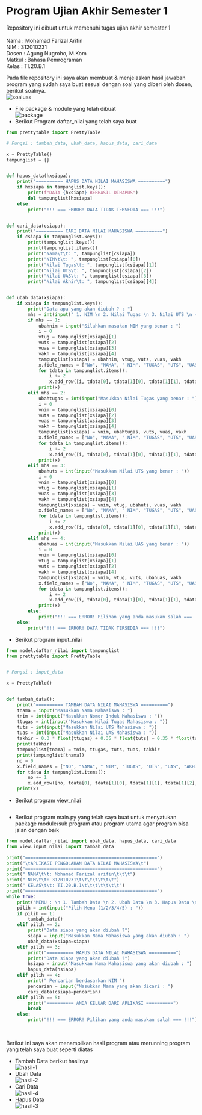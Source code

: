 # Program Ujian Akhir Semester 1

Repository ini dibuat untuk memenuhi tugas ujian akhir semester 1<br><br>
Nama : Mohamad Farizal Arifin <br>
NIM : 312010231<br>
Dosen : Agung Nugroho, M.Kom<br>
Matkul : Bahasa Pemrograman<br>
Kelas : TI.20.B.1<br>

Pada file repository ini saya akan membuat & menjelaskan hasil jawaban program yang sudah saya buat sesuai dengan soal yang diberi oleh dosen, berikut soalnya.  <br>
![soaluas](pict/soal-uas.PNG)<br>
* File package & module yang telah dibuat<br>
![package](pict/package&modul.PNG)<br>
* Berikut Program daftar_nilai yang telah saya buat<br>
```python
from prettytable import PrettyTable

# Fungsi : tambah_data, ubah_data, hapus_data, cari_data

x = PrettyTable()
tampunglist = {}


def hapus_data(hxsiapa):
    print("========== HAPUS DATA NILAI MAHASISWA ==========")
    if hxsiapa in tampunglist.keys():
        print(f"DATA {hxsiapa} BERHASIL DIHAPUS")
        del tampunglist[hxsiapa]
    else:
        print("!!! === ERROR! DATA TIDAK TERSEDIA === !!!")


def cari_data(csiapa):
    print("========== CARI DATA NILAI MAHASISWA ==========")
    if csiapa in tampunglist.keys():
        print(tampunglist.keys())
        print(tampunglist.items())
        print("Nama\t\t: ", tampunglist[csiapa])
        print("NIM\t\t: ", tampunglist[csiapa][0])
        print("Nilai Tugas\t: ", tampunglist[csiapa][1])
        print("Nilai UTS\t: ", tampunglist[csiapa][2])
        print("Nilai UAS\t: ", tampunglist[csiapa][3])
        print("Nilai Akhir\t: ", tampunglist[csiapa][4])


def ubah_data(xsiapa):
    if xsiapa in tampunglist.keys():
        print("Data apa yang akan diubah ? : ")
        mhs = int(input(" 1. NIM \n 2. Nilai Tugas \n 3. Nilai UTS \n 4. Nilai UAS\n Pilih dengan angka (1/2/3/4) : "))
        if mhs == 1:
            ubahnim = input("Silahkan masukan NIM yang benar : ")
            i = 0
            vtug = tampunglist[xsiapa][1]
            vuts = tampunglist[xsiapa][2]
            vuas = tampunglist[xsiapa][3]
            vakh = tampunglist[xsiapa][4]
            tampunglist[xsiapa] = ubahnim, vtug, vuts, vuas, vakh
            x.field_names = ["No", "NAMA", " NIM", "TUGAS", "UTS", "UAS", "AKHIR"]
            for tdata in tampunglist.items():
                i += 2
                x.add_row([i, tdata[0], tdata[1][0], tdata[1][1], tdata[1][2], tdata[1][3], tdata[1][4]])
            print(x)
        elif mhs == 2:
            ubahtugas = int(input("Masukkan Nilai Tugas yang benar : "))
            i = 0
            vnim = tampunglist[xsiapa][0]
            vuts = tampunglist[xsiapa][2]
            vuas = tampunglist[xsiapa][3]
            vakh = tampunglist[xsiapa][4]
            tampunglist[xsiapa] = vnim, ubahtugas, vuts, vuas, vakh
            x.field_names = ["No", "NAMA", " NIM", "TUGAS", "UTS", "UAS", "AKHIR"]
            for tdata in tampunglist.items():
                i += 2
                x.add_row([i, tdata[0], tdata[1][0], tdata[1][1], tdata[1][2], tdata[1][3], tdata[1][4]])
            print(x)
        elif mhs == 3:
            ubahuts = int(input("Masukkan Nilai UTS yang benar : "))
            i = 0
            vnim = tampunglist[xsiapa][0]
            vtug = tampunglist[xsiapa][1]
            vuas = tampunglist[xsiapa][3]
            vakh = tampunglist[xsiapa][4]
            tampunglist[xsiapa] = vnim, vtug, ubahuts, vuas, vakh
            x.field_names = ["No", "NAMA", " NIM", "TUGAS", "UTS", "UAS", "AKHIR"]
            for tdata in tampunglist.items():
                i += 2
                x.add_row([i, tdata[0], tdata[1][0], tdata[1][1], tdata[1][2], tdata[1][3], tdata[1][4]])
            print(x)
        elif mhs == 4:
            ubahuas = int(input("Masukkan Nilai UAS yang benar : "))
            i = 0
            vnim = tampunglist[xsiapa][0]
            vtug = tampunglist[xsiapa][1]
            vuts = tampunglist[xsiapa][2]
            vakh = tampunglist[xsiapa][4]
            tampunglist[xsiapa] = vnim, vtug, vuts, ubahuas, vakh
            x.field_names = ["No", "NAMA", " NIM", "TUGAS", "UTS", "UAS", "AKHIR"]
            for tdata in tampunglist.items():
                i += 2
                x.add_row([i, tdata[0], tdata[1][0], tdata[1][1], tdata[1][2], tdata[1][3], tdata[1][4]])
            print(x)
        else:
            print("!!! === ERROR! Pilihan yang anda masukan salah === !!!")
    else:
        print("!!! === ERROR! DATA TIDAK TERSEDIA === !!!")
```
* Berikut program input_nilai<br>
```python
from model.daftar_nilai import tampunglist
from prettytable import PrettyTable


# Fungsi : input_data

x = PrettyTable()


def tambah_data():
    print("========== TAMBAH DATA NILAI MAHASISWA ==========")
    tnama = input("Masukkan Nama Mahasiswa : ")
    tnim = int(input("Masukkan Nomor Induk Mahasiswa : "))
    ttugas = int(input("Masukkan Nilai Tugas Mahasiswa : "))
    tuts = int(input("Masukkan Nilai UTS Mahasiswa : "))
    tuas = int(input("Masukkan Nilai UAS Mahasiswa : "))
    takhir = 0.3 * float(ttugas) + 0.35 * float(tuts) + 0.35 * float(tuas)
    print(takhir)
    tampunglist[tnama] = tnim, ttugas, tuts, tuas, takhir
    print(tampunglist[tnama])
    no = 0
    x.field_names = ["NO", "NAMA", " NIM", "TUGAS", "UTS", "UAS", "AKHIR"]
    for tdata in tampunglist.items():
        no += 1
        x.add_row([no, tdata[0], tdata[1][0], tdata[1][1], tdata[1][2], tdata[1][3], tdata[1][4]])
    print(x)
```
* Berikut program view_nilai<br>
```python
```
* Berikut program main.py yang telah saya buat untuk menyatukan package module/sub program atau program utama agar program bisa jalan dengan baik<br>
```python
from model.daftar_nilai import ubah_data, hapus_data, cari_data
from view.input_nilai import tambah_data

print("=================================================")
print("\tAPLIKASI PENGOLAHAN DATA NILAI MAHASISWA\t")
print("=================================================")
print(" NAMA\t\t: Mohamad Farizal arifin\t\t\t")
print(" NIM\t\t: 312010231\t\t\t\t\t\t\t")
print(" KELAS\t\t: TI.20.B.1\t\t\t\t\t\t\t")
print("=================================================")
while True:
    print("MENU : \n 1. Tambah Data \n 2. Ubah Data \n 3. Hapus Data \n 4. Cari Data \n 5. Keluar Aplikasi")
    pilih = int(input("Pilih Menu (1/2/3/4/5) : "))
    if pilih == 1:
        tambah_data()
    elif pilih == 2:
        print("Data siapa yang akan diubah ?")
        siapa = input("Masukkan Nama Mahasiswa yang akan diubah : ")
        ubah_data(xsiapa=siapa)
    elif pilih == 3:
        print("========== HAPUS DATA NILAI MAHASISWA ==========")
        print("Data siapa yang akan diubah ?")
        hsiapa = input("Masukkan Nama Mahasiswa yang akan diubah : ")
        hapus_data(hsiapa)
    elif pilih == 4:
        print(" Pencarian berdasarkan NIM ")
        pencarian = input("Masukkan Nama yang akan dicari : ")
        cari_data(csiapa=pencarian)
    elif pilih == 5:
        print("========== ANDA KELUAR DARI APLIKASI ==========")
        break
    else:
        print("!!! === ERROR! Pilihan yang anda masukan salah === !!!")
```
<br>

Berikut ini saya akan menampilkan hasil program atau merunning program yang telah saya buat seperti diatas<br>
* Tambah Data berikut hasilnya <br>
![hasil-1](pict/1.PNG)<br>
* Ubah Data <br>
![hasil-2](pict/2.PNG)<br>
* Cari Data<br>
![hasil-4](pict/4.PNG)<br>
* Hapus Data<br>
![hasil-3](pict/3.PNG)<br>